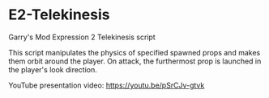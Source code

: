 # E2-Telekinesis
Garry's Mod Expression 2 Telekinesis script

This script manipulates the physics of specified spawned props and makes them orbit around the player.
On attack, the furthermost prop is launched in the player's look direction.

YouTube presentation video:
https://youtu.be/pSrCJv-gtvk
